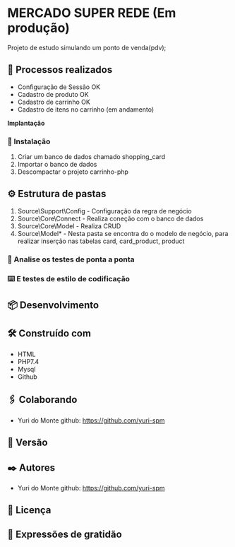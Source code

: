 # MERCADO SUPER REDE (Em produção)

Projeto de estudo simulando um ponto de venda(pdv);

## 🚀 Processos realizados

* Configuração de Sessão              OK
* Cadastro de produto                 OK
* Cadastro de carrinho                OK
* Cadastro de itens no carrinho (em andamento)



**Implantação** 



### 🔧 Instalação

1. Criar um banco de dados chamado shopping_card
2. Importar o banco de dados
3. Descompactar o projeto carrinho-php





## ⚙️ Estrutura de pastas

1. Source\Support\Config - Configuração da regra de negócio 
2. Source\Core\Connect - Realiza coneção com o banco de dados
3. Source\Core\Model - Realiza CRUD
4. Source\Model\* - Nesta pasta se encontra do o modelo de negócio, para realizar inserção nas tabelas card, card_product, product 


### 🔩 Analise os testes de ponta a ponta



### ⌨️ E testes de estilo de codificação




## 📦 Desenvolvimento



## 🛠️ Construído com

* HTML
* PHP7.4
* Mysql
* Github


## 🖇️ Colaborando

* Yuri do Monte github:  https://github.com/yuri-spm


## 📌 Versão



## ✒️ Autores

* Yuri do Monte github:  https://github.com/yuri-spm



## 📄 Licença



## 🎁 Expressões de gratidão



